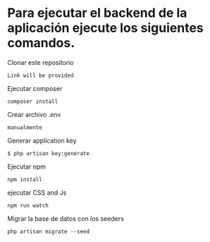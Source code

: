 # Para ejecutar el backend de la aplicación ejecute los siguientes comandos.

Clonar este repositorio

```Link will be provided```

Ejecutar composer

```composer install```

Crear archivo .env 

```manualmente```

Generar application key

```$ php artisan key:generate```

Ejecutar npm

```npm install```

ejecutar CSS and Js 

```npm run watch```

Migrar la base de datos con los seeders

```php artisan migrate --seed```
